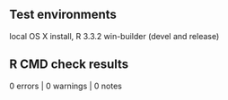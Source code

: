 
## Test environments

local OS X install, R 3.3.2
win-builder (devel and release)

## R CMD check results

0 errors | 0 warnings | 0 notes

